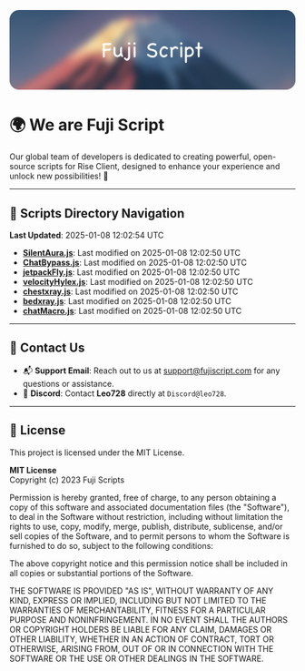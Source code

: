 ![Banner](.github/b.webp)

# 🌍 **We are Fuji Script**

Our global team of developers is dedicated to creating powerful, open-source scripts for Rise Client, designed to enhance your experience and unlock new possibilities! 🌟

---
<!-- SCRIPTS_NAVIGATION_START -->
## 📂 **Scripts Directory Navigation**

**Last Updated**: 2025-01-08 12:02:54 UTC

- **[SilentAura.js](scripts/SilentAura.js)**: Last modified on 2025-01-08 12:02:50 UTC
- **[ChatBypass.js](scripts/ChatBypass.js)**: Last modified on 2025-01-08 12:02:50 UTC
- **[jetpackFly.js](scripts/jetpackFly.js)**: Last modified on 2025-01-08 12:02:50 UTC
- **[velocityHylex.js](scripts/velocityHylex.js)**: Last modified on 2025-01-08 12:02:50 UTC
- **[chestxray.js](scripts/chestxray.js)**: Last modified on 2025-01-08 12:02:50 UTC
- **[bedxray.js](scripts/bedxray.js)**: Last modified on 2025-01-08 12:02:50 UTC
- **[chatMacro.js](scripts/chatMacro.js)**: Last modified on 2025-01-08 12:02:50 UTC

<!-- SCRIPTS_NAVIGATION_END -->

---

## 💬 **Contact Us**  
- 📬 **Support Email**: Reach out to us at [support@fujiscript.com](mailto:support@fujiscript.com) for any questions or assistance.  
- 💬 **Discord**: Contact **Leo728** directly at `Discord@leo728`.

---

## 📜 **License**

This project is licensed under the MIT License.  

**MIT License**  
Copyright (c) 2023 Fuji Scripts  

Permission is hereby granted, free of charge, to any person obtaining a copy of this software and associated documentation files (the "Software"), to deal in the Software without restriction, including without limitation the rights to use, copy, modify, merge, publish, distribute, sublicense, and/or sell copies of the Software, and to permit persons to whom the Software is furnished to do so, subject to the following conditions:  

The above copyright notice and this permission notice shall be included in all copies or substantial portions of the Software.  

THE SOFTWARE IS PROVIDED "AS IS", WITHOUT WARRANTY OF ANY KIND, EXPRESS OR IMPLIED, INCLUDING BUT NOT LIMITED TO THE WARRANTIES OF MERCHANTABILITY, FITNESS FOR A PARTICULAR PURPOSE AND NONINFRINGEMENT. IN NO EVENT SHALL THE AUTHORS OR COPYRIGHT HOLDERS BE LIABLE FOR ANY CLAIM, DAMAGES OR OTHER LIABILITY, WHETHER IN AN ACTION OF CONTRACT, TORT OR OTHERWISE, ARISING FROM, OUT OF OR IN CONNECTION WITH THE SOFTWARE OR THE USE OR OTHER DEALINGS IN THE SOFTWARE.  
